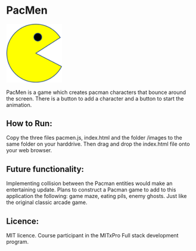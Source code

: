 # PacMen

<img src="images/pacman1.png" width="150">

PacMen is a game which creates pacman characters that bounce around the screen. There is a button to add a character and a button to start the animation.

## How to Run: 
Copy the three files pacmen.js, index.html and the folder /images to the same folder on your harddrive. Then drag and drop the index.html file onto your web browser.

## Future functionality: 
Implementing collision between the Pacman entities would make an entertaining update. Plans to construct a Pacman game to add to this application the following: game maze, eating pils, enemy ghosts. Just like the original classic arcade game.

## Licence: 
MIT licence.
Course participant in the MITxPro Full stack development program.
